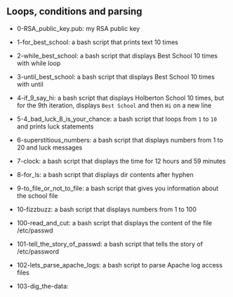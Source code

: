 ## Loops, conditions and parsing

* 0-RSA_public_key.pub: my RSA public key

* 1-for_best_school: a bash script that prints text 10 times

* 2-while_best_school: a bash script that displays Best School 10 times with while loop

* 3-until_best_school: a bash script that displays Best School 10 times with until

* 4-if_9_say_hi: a bash script that displays Holberton School 10 times, but for the 9th iteration, displays `Best School` and then `Hi` on a new line

* 5-4_bad_luck_8_is_your_chance: a bash script that loops from `1` to `10` and prints luck statements

* 6-superstitious_numbers: a bash script that displays numbers from 1 to 20 and luck messages

* 7-clock: a bash script that displays the time for 12 hours and 59 minutes

* 8-for_ls: a bash script that displays dir contents after hyphen

* 9-to_file_or_not_to_file: a bash script that gives you information about the school file

* 10-fizzbuzz: a bash script that displays numbers from 1 to 100

* 100-read_and_cut: a bash script that displays the content of the file /etc/passwd

* 101-tell_the_story_of_passwd: a bash script that tells the story of /etc/password

* 102-lets_parse_apache_logs: a bash script to parse Apache log access files

* 103-dig_the-data: 